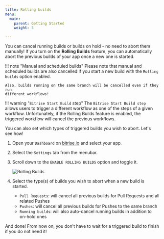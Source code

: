 ```yaml
---
title: Rolling builds
menu:
  main:
    parent: Getting Started
    weight: 5

---
```


You can cancel running builds or builds on hold - no need to abort them manually! If you turn on the __Rolling Builds__ feature, you can automatically abort the previous builds of your app once a new one is started.

!!! note "Manual and scheduled builds"
    Please note that manual and scheduled builds are also cancelled
    if you start a new build with the `Rolling builds` option enabled.

    Also, builds running on the same branch will be cancelled even if they run
    different workflows!

!!! warning "`Bitrise Start Build` step"
    The `Bitrise Start Build step` allows users to trigger a different workflow as one of the steps of a given workflow. Unfortunately, if the Rolling Builds feature is enabled, the triggered workflow will cancel the previous workflows.

You can also set which types of triggered builds you wish to abort. Let's see how!

1. Open your `Dashboard` on [bitrise.io](https://www.bitrise.io) and select your app.

1. Select the `Settings` tab from the menubar.

1. Scroll down to the `ENABLE ROLLING BUILDS` option and toggle it.

    ![Rolling Builds](/img/getting-started/rolling-builds.png)

1. Select the type(s) of builds you wish to abort when a new build is started.

    - `Pull Requests`: will cancel all previous builds for Pull Requests and all related Pushes
    - `Pushes`: will cancel all previous builds for Pushes to the same branch
    - `Running builds`: will also auto-cancel running builds in addition to on-hold ones

And done! From now on, you don't have to wait for a triggered build to finish if you do not need it!
